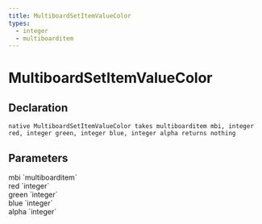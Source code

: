 ```yaml
---
title: MultiboardSetItemValueColor
types:
  - integer
  - multiboarditem
---
```


# MultiboardSetItemValueColor

## Declaration

```
native MultiboardSetItemValueColor takes multiboarditem mbi, integer red, integer green, integer blue, integer alpha returns nothing
```

## Parameters
<dl>
  <dt>mbi `multiboarditem`</dt>
  <dd></dd>

  <dt>red `integer`</dt>
  <dd></dd>

  <dt>green `integer`</dt>
  <dd></dd>

  <dt>blue `integer`</dt>
  <dd></dd>

  <dt>alpha `integer`</dt>
  <dd></dd>
</dl>